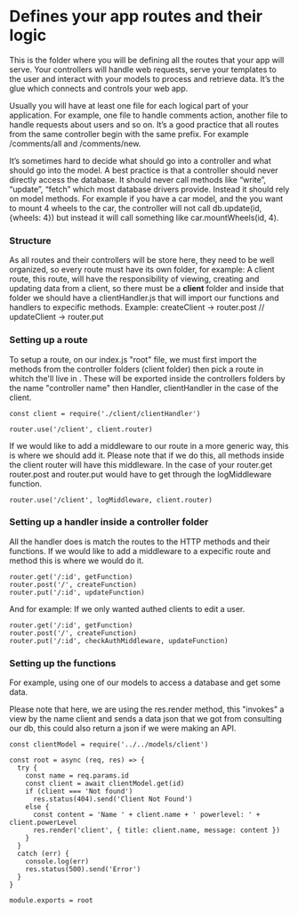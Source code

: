 # Defines your app routes and their logic

 This is the folder where you will be defining all the routes that your app will serve. Your controllers will handle web requests, serve your templates to the user and interact with your models to process and retrieve data. It’s the glue which connects and controls your web app.

Usually you will have at least one file for each logical part of your application. For example, one file to handle comments action, another file to handle requests about users and so on. It’s a good practice that all routes from the same controller begin with the same prefix. For example /comments/all and /comments/new.

It’s sometimes hard to decide what should go into a controller and what should go into the model. A best practice is that a controller should never directly access the database. It should never call methods like “write”, “update”, “fetch” which most database drivers provide. Instead it should rely on model methods. For example if you have a car model, and the you want to mount 4 wheels to the car, the controller will not call db.update(id, {wheels: 4}) but instead it will call something like car.mountWheels(id, 4).

### Structure 

As all routes and their controllers will be store here, they need to be well organized, so every route must have its own folder, for example: A client route, this route, will have the responsibility of viewing, creating and updating data from a client, so there must be a **client** folder and inside that folder we should have a clientHandler.js that will import our functions and handlers to expecific methods. Example: createClient -> router.post // updateClient -> router.put

### Setting up a route

To setup a route, on our index.js "root" file, we must first import the methods from the controller folders (client folder) then pick a route in whitch the'll live in . These will be exported inside the controllers folders by the name "controller name" then Handler, clientHandler in the case of the client.

```
const client = require('./client/clientHandler')

router.use('/client', client.router)
```

If we would like to add a middleware to our route in a more generic way, this is where we should add it. Please note that if we do this, all methods inside the client router will have this middleware. In the case of your router.get router.post and router.put would have to get through the logMiddleware function.

```
router.use('/client', logMiddleware, client.router)
```

### Setting up a handler inside a controller folder

All the handler does is match the routes to the HTTP methods and their functions. If we would like to add a middleware to a expecific route and method this is where we would do it. 

```
router.get('/:id', getFunction)
router.post('/', createFunction)
router.put('/:id', updateFunction)
```

And for example: If we only wanted authed clients to edit a user.

```
router.get('/:id', getFunction)
router.post('/', createFunction)
router.put('/:id', checkAuthMiddleware, updateFunction)
```

### Setting up the functions

For example, using one of our models to access a database and get some data.

Please note that here, we are using the res.render method, this "invokes" a view by the name client and sends a data json that we got from consulting our db, this could also return a json if we were making an API.

```
const clientModel = require('../../models/client')

const root = async (req, res) => {
  try {
    const name = req.params.id
    const client = await clientModel.get(id)
    if (client === 'Not found')
      res.status(404).send('Client Not Found')
    else {
      const content = 'Name ' + client.name + ' powerlevel: ' + client.powerLevel
      res.render('client', { title: client.name, message: content })
    }
  }
  catch (err) {
    console.log(err)
    res.status(500).send('Error')
  }
}

module.exports = root

```
